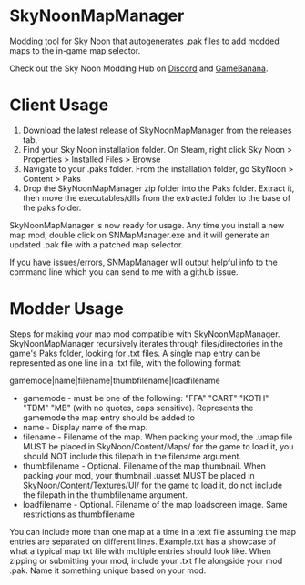 # SkyNoonMapManager
Modding tool for Sky Noon that autogenerates .pak files to add modded maps to the in-game map selector. 

Check out the Sky Noon Modding Hub on [Discord](https://discord.gg/svVM2JXJ3G) and [GameBanana](https://gamebanana.com/games/19890). 

# Client Usage
1. Download the latest release of SkyNoonMapManager from the releases tab.
2. Find your Sky Noon installation folder. On Steam, right click Sky Noon > Properties > Installed Files > Browse
3. Navigate to your .paks folder. From the installation folder, go SkyNoon > Content > Paks
4. Drop the SkyNoonMapManager zip folder into the Paks folder. Extract it, then move the executables/dlls from the extracted folder to the base of the paks folder.

SkyNoonMapManager is now ready for usage. Any time you install a new map mod, double click on SNMapManager.exe and it will generate an updated .pak file with a patched map selector.

If you have issues/errors, SNMapManager will output helpful info to the command line which you can send to me with a github issue.

# Modder Usage
Steps for making your map mod compatible with SkyNoonMapManager. SkyNoonMapManager recursively iterates through files/directories in the game's Paks folder, looking for .txt files. A single map entry can be represented as one line in a .txt file, with the following format:

gamemode|name|filename|thumbfilename|loadfilename

- gamemode - must be one of the following: "FFA" "CART" "KOTH" "TDM" "MB" (with no quotes, caps sensitive). Represents the gamemode the map entry should be added to
- name - Display name of the map.
- filename - Filename of the map. When packing your mod, the .umap file MUST be placed in SkyNoon/Content/Maps/ for the game to load it, you should NOT include this filepath in the filename argument.
- thumbfilename - Optional. Filename of the map thumbnail. When packing your mod, your thumbnail .uasset MUST be placed in SkyNoon/Content/Textures/UI/ for the game to load it, do not include the filepath in the thumbfilename argument.
- loadfilename - Optional. Filename of the map loadscreen image. Same restrictions as thumbfilename

You can include more than one map at a time in a text file assuming the map entries are separated on different lines. Example.txt has a showcase of what a typical map txt file with multiple entries should look like. When zipping or submitting your mod, include your .txt file alongside your mod .pak. Name it something unique based on your mod.
